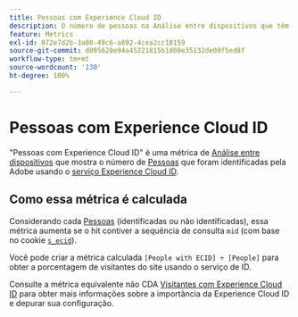 ```yaml
---
title: Pessoas com Experience Cloud ID
description: O número de pessoas na Análise entre dispositivos que têm um Experience Cloud ID.
feature: Metrics
exl-id: 072e7d2b-3a08-49c6-a892-4cea2cc10159
source-git-commit: d095628e94a45221815b1d08e35132de09f5ed8f
workflow-type: tm+mt
source-wordcount: '130'
ht-degree: 100%

---
```


# Pessoas com Experience Cloud ID

&quot;Pessoas com Experience Cloud ID&quot; é uma métrica de [Análise entre dispositivos](../cda/overview.md) que mostra o número de [Pessoas](people.md) que foram identificadas pela Adobe usando o [serviço Experience Cloud ID](https://experienceleague.adobe.com/docs/id-service/using/home.html?lang=pt-BR).

## Como essa métrica é calculada

Considerando cada [Pessoas](people.md)[](overview.md) (identificadas ou não identificadas), essa métrica aumenta se o hit contiver a sequência de consulta `mid` (com base no cookie [`s_ecid`](https://experienceleague.adobe.com/docs/core-services/interface/ec-cookies/cookies-analytics.html?lang=pt-BR)).

Você pode criar a métrica calculada `[People with ECID] ÷ [People]` para obter a porcentagem de visitantes do site usando o serviço de ID.

Consulte a métrica equivalente não CDA [Visitantes com Experience Cloud ID](visitors-with-ecid.md) para obter mais informações sobre a importância da Experience Cloud ID e depurar sua configuração.
